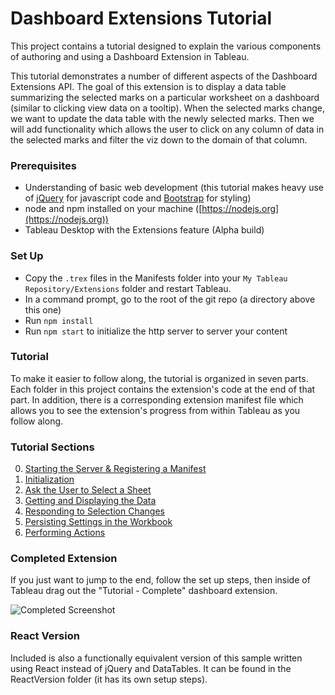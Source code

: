 # Dashboard Extensions Tutorial

This project contains a tutorial designed to explain the various components of authoring and using a Dashboard Extension in Tableau.

This tutorial demonstrates a number of different aspects of the Dashboard Extensions API. The goal of this extension is to display a data table summarizing the selected marks on a particular worksheet on a dashboard (similar to clicking view data on a tooltip). When the selected marks change, we want to update the data table with the newly selected marks. Then we will add functionality which allows the user to click on any column of data in the selected marks and filter the viz down to the domain of that column.

### Prerequisites

- Understanding of basic web development (this tutorial makes heavy use of [jQuery](https://jquery.com/) for javascript code and [Bootstrap](http://getbootstrap.com/) for styling)
- node and npm installed on your machine ([https://nodejs.org](https://nodejs.org))
- Tableau Desktop with the Extensions feature (Alpha build)

### Set Up

- Copy the `.trex` files in the Manifests folder into your `My Tableau Repository/Extensions` folder and restart Tableau.
- In a command prompt, go to the root of the git repo (a directory above this one)
- Run `npm install`
- Run `npm start` to initialize the http server to server your content

### Tutorial

To make it easier to follow along, the tutorial is organized in seven parts. Each folder in this project contains the extension's code at the end of that part. In addition, there is a corresponding extension manifest file which allows you to see the extension's progress from within Tableau as you follow along.

### Tutorial Sections

0. [Starting the Server & Registering a Manifest](./Part_0/readme.md)
1. [Initialization](./Part_1/readme.md)
2. [Ask the User to Select a Sheet](./Part_2/readme.md)
3. [Getting and Displaying the Data](./Part_3/readme.md)
4. [Responding to Selection Changes](./Part_4/readme.md)
5. [Persisting Settings in the Workbook](./Part_5/readme.md)
6. [Performing Actions](./Part_6/readme.md)

### Completed Extension

If you just want to jump to the end, follow the set up steps, then inside of Tableau drag out the "Tutorial - Complete" dashboard extension.

![Completed Screenshot](./assets/Completed.gif)

### React Version

Included is also a functionally equivalent version of this sample written using React instead of jQuery and DataTables. It can be found in the ReactVersion folder (it has its own setup steps).

